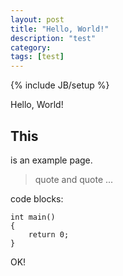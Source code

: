 ```yaml
---
layout: post
title: "Hello, World!"
description: "test"
category: 
tags: [test]
---
```

{% include JB/setup %}

Hello, World!

## This
is an example page.

> quote
> and
> quote
> ...

code blocks:

	int main()
	{
		return 0;
	}

OK!
